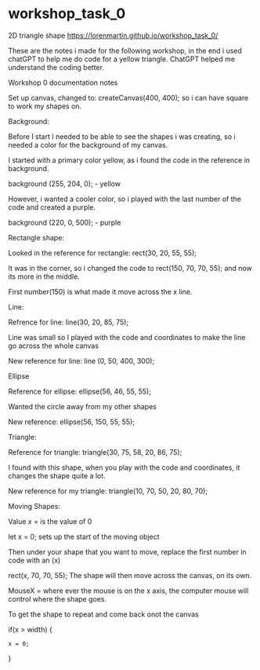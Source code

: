 # workshop_task_0
2D triangle shape
https://lorenmartin.github.io/workshop_task_0/

These are the notes i made for the following workshop, in the end i used chatGPT to help me do code for a yellow triangle. ChatGPT helped me understand the coding better.

  
Workshop 0 documentation notes 

Set up canvas, changed to: createCanvas(400, 400);  so i can have square to work my shapes on. 

Background: 

Before I start I needed to be able to see the shapes i was creating, so i needed a color for the background of my canvas. 

I started with a primary color yellow, as i found the code in the reference in background. 

background (255, 204, 0); - yellow 

However, i wanted a cooler color, so i played with the last number of the code and created a purple. 

background (220, 0, 500); - purple 

 

Rectangle shape: 

Looked in the reference for rectangle: rect(30, 20, 55, 55); 

It was in the corner, so i changed the code to rect(150, 70, 70, 55); and now its more in the middle. 

First number(150) is what made it move across the x line. 

 

Line: 

Refrence for line: line(30, 20, 85, 75); 

Line was small so I played with the code and coordinates to make the line go across the whole canvas 

New reference for line: line (0, 50, 400, 300); 

 

Ellipse 

Reference for ellipse: ellipse(56, 46, 55, 55); 

Wanted the circle away from my other shapes 

New reference: ellipse(56, 150, 55, 55); 

 

Triangle: 

Reference for triangle: triangle(30, 75, 58, 20, 86, 75); 

I found with this shape, when you play with the code and coordinates, it changes the shape quite a lot. 

New reference for my triangle: triangle(10, 70, 50, 20, 80, 70); 

Moving Shapes: 

Value x = is the value of 0 

let x = 0; sets up the start of the moving object 

Then under your shape that you want to move, replace the first  number in code with an (x)  

rect(x, 70, 70, 55); The shape will then move across the canvas, on its own. 

MouseX = where ever the mouse is on the x axis, the computer mouse will control where the shape goes. 

To get the shape to repeat and come back onot the canvas 

 if(x > width) { 

    x = 0; 

  } 
